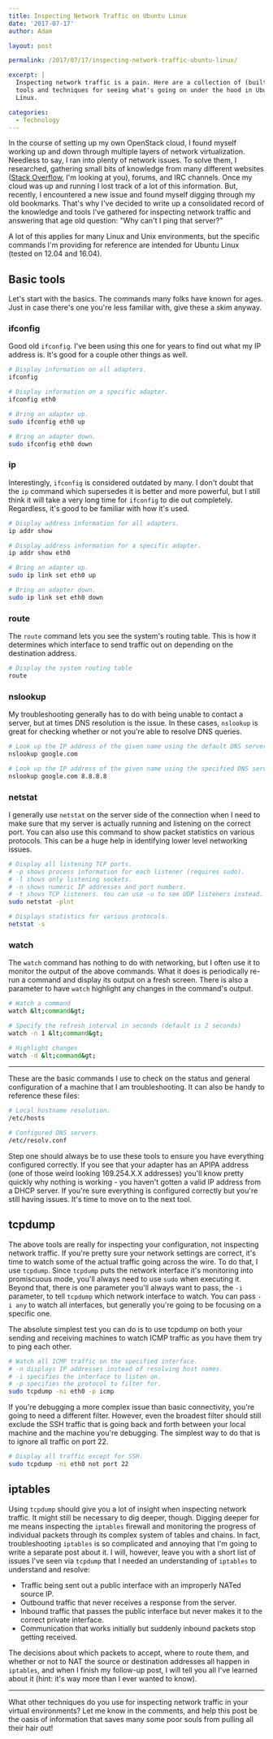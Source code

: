 ```yaml
---
title: Inspecting Network Traffic on Ubuntu Linux
date: '2017-07-17'
author: Adam

layout: post

permalink: /2017/07/17/inspecting-network-traffic-ubuntu-linux/

excerpt: |
  Inspecting network traffic is a pain. Here are a collection of (built-in)
  tools and techniques for seeing what's going on under the hood in Ubuntu
  Linux.

categories:
  - Technology
---
```

In the course of setting up my own OpenStack cloud, I found myself working up
and down through multiple layers of network virtualization. Needless to say, I
ran into plenty of network issues. To solve them, I researched, gathering small
bits of knowledge from many different websites ([Stack
Overflow](https://stackoverflow.com), I'm looking at you), forums, and IRC
channels. Once my cloud was up and running I lost track of a lot of this
information. But, recently, I encountered a new issue and found myself digging
through my old bookmarks. That's why I've decided to write up a consolidated
record of the knowledge and tools I've gathered for inspecting network traffic
and answering that age old question: "Why can't I ping that server?"

A lot of this applies for many Linux and Unix environments, but the specific
commands I'm providing for reference are intended for Ubuntu Linux (tested on
12.04 and 16.04).

## Basic tools

Let's start with the basics. The commands many folks have known for ages. Just
in case there's one you're less familiar with, give these a skim anyway.

### ifconfig

Good old `ifconfig`. I've been using this one for years to find out what my IP
address is. It's good for a couple other things as well.

``` bash
# Display information on all adapters.
ifconfig

# Display information on a specific adapter.
ifconfig eth0

# Bring an adapter up.
sudo ifconfig eth0 up

# Bring an adapter down.
sudo ifconfig eth0 down
```

### ip

Interestingly, `ifconfig` is considered outdated by many. I don't doubt that the
`ip` command which supersedes it is better and more powerful, but I still think
it will take a very long time for `ifconfig` to die out completely. Regardless,
it's good to be familiar with how it's used.

``` bash
# Display address information for all adapters.
ip addr show

# Display address information for a specific adapter.
ip addr show eth0

# Bring an adapter up.
sudo ip link set eth0 up

# Bring an adapter down.
sudo ip link set eth0 down
```

### route

The `route` command lets you see the system's routing table. This is how it
determines which interface to send traffic out on depending on the destination
address.

``` bash
# Display the system routing table
route
```

### nslookup

My troubleshooting generally has to do with being unable to contact a server,
but at times DNS resolution is the issue. In these cases, `nslookup` is great
for checking whether or not you're able to resolve DNS queries.

``` bash
# Look up the IP address of the given name using the default DNS server.
nslookup google.com

# Look up the IP address of the given name using the specified DNS server.
nslookup google.com 8.8.8.8
```

### netstat

I generally use `netstat` on the server side of the connection when I need to
make sure that my server is actually running and listening on the correct port.
You can also use this command to show packet statistics on various protocols.
This can be a huge help in identifying lower level networking issues.

``` bash
# Display all listening TCP ports.
# -p shows process information for each listener (requires sudo).
# -l shows only listening sockets.
# -n shows numeric IP addresses and port numbers.
# -t shows TCP listeners. You can use -u to see UDP listeners instead.
sudo netstat -plnt

# Displays statistics for various protocols.
netstat -s
```

### watch

The `watch` command has nothing to do with networking, but I often use it to
monitor the output of the above commands. What it does is periodically re-run a
command and display its output on a fresh screen. There is also a parameter to
have `watch` highlight any changes in the command's output.

``` bash
# Watch a command
watch &lt;command&gt;

# Specify the refresh interval in seconds (default is 2 seconds)
watch -n 1 &lt;command&gt;

# Highlight changes
watch -d &lt;command&gt;
```

---

These are the basic commands I use to check on the status and general
configuration of a machine that I am troubleshooting. It can also be handy to
reference these files:

``` bash
# Local hostname resolution.
/etc/hosts

# Configured DNS servers.
/etc/resolv.conf
```

Step one should always be to use these tools to ensure you have everything
configured correctly. If you see that your adapter has an APIPA address (one of
those weird looking 169.254.X.X addresses) you'll know pretty quickly why
nothing is working - you haven't gotten a valid IP address from a DHCP server.
If you're sure everything is configured correctly but you're still having
issues. It's time to move on to the next tool.

## tcpdump

The above tools are really for inspecting your configuration, not inspecting
network traffic. If you're pretty sure your network settings are correct, it's
time to watch some of the actual traffic going across the wire. To do that, I
use `tcpdump`. Since `tcpdump` puts the network interface it's monitoring into
promiscuous mode, you'll always need to use `sudo` when executing it. Beyond
that, there is one parameter you'll always want to pass, the `-i` parameter, to
tell `tcpdump` which network interface to watch. You can pass `-i any` to watch
all interfaces, but generally you're going to be focusing on a specific one.

The absolute simplest test you can do is to use tcpdump on both your sending and
receiving machines to watch ICMP traffic as you have them try to ping each
other.

``` bash
# Watch all ICMP traffic on the specified interface.
# -n displays IP addresses instead of resolving host names.
# -i specifies the interface to listen on.
# -p specifies the protocol to filter for.
sudo tcpdump -ni eth0 -p icmp
```

If you're debugging a more complex issue than basic connectivity, you're going
to need a different filter. However, even the broadest filter should still
exclude the SSH traffic that is going back and forth between your local machine
and the machine you're debugging. The simplest way to do that is to ignore all
traffic on port 22.

``` bash
# Display all traffic except for SSH.
sudo tcpdump -ni eth0 not port 22
```

## iptables

Using `tcpdump` should give you a lot of insight when inspecting network
traffic. It might still be necessary to dig deeper, though. Digging deeper for
me means inspecting the `iptables` firewall and monitoring the progress of
individual packets through its complex system of tables and chains. In fact,
troubleshooting `iptables` is so complicated and annoying that I'm going to
write a separate post about it. I will, however, leave you with a short list of
issues I've seen via `tcpdump` that I needed an understanding of `iptables` to
understand and resolve:

- Traffic being sent out a public interface with an improperly NATed source IP.
- Outbound traffic that never receives a response from the server.
- Inbound traffic that passes the public interface but never makes it to the
  correct private interface.
- Communication that works initially but suddenly inbound packets stop getting
  received.

The decisions about which packets to accept, where to route them, and whether or
not to NAT the source or destination addresses all happen in `iptables`, and
when I finish my follow-up post, I will tell you all I've learned about it
(hint: it's way more than I ever wanted to know).

---

What other techniques do you use for inspecting network traffic in your virtual
environments? Let me know in the comments, and help this post be the oasis of
information that saves many some poor souls from pulling all their hair out!
